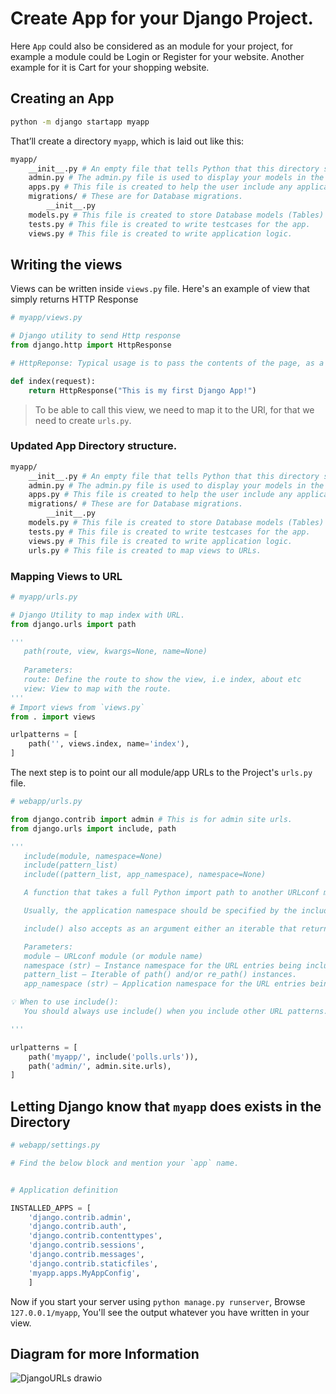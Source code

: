 # Create App for your Django Project.

Here `App` could also be considered as an module for your project, for example a module could be Login or Register for your website. Another example for it is Cart for your shopping website.

## Creating an App 
```bash
python -m django startapp myapp
```

That’ll create a directory `myapp`, which is laid out like this:
```bash
myapp/
    __init__.py # An empty file that tells Python that this directory should be considered a Python package.
    admin.py # The admin.py file is used to display your models in the Django admin panel. You can also customize your admin panel.
    apps.py # This file is created to help the user include any application configuration for the app. Using this, you can configure some of the attributes of the application.
    migrations/ # These are for Database migrations.
        __init__.py
    models.py # This file is created to store Database models (Tables) configurations.
    tests.py # This file is created to write testcases for the app.
    views.py # This file is created to write application logic.

```

## Writing the views
Views can be written inside `views.py` file.
Here's an example of view that simply returns HTTP Response
```python
# myapp/views.py

# Django utility to send Http response
from django.http import HttpResponse

# HttpReponse: Typical usage is to pass the contents of the page, as a string, bytestring, or memoryview, to the HttpResponse constructor.

def index(request):
    return HttpResponse("This is my first Django App!")
```

> To be able to call this view, we need to map it to the URl, for that we need to create `urls.py`.

### Updated App Directory structure.

```bash
myapp/
    __init__.py # An empty file that tells Python that this directory should be considered a Python package.
    admin.py # The admin.py file is used to display your models in the Django admin panel. You can also customize your admin panel.
    apps.py # This file is created to help the user include any application configuration for the app. Using this, you can configure some of the attributes of the application.
    migrations/ # These are for Database migrations.
        __init__.py
    models.py # This file is created to store Database models (Tables) configurations.
    tests.py # This file is created to write testcases for the app.
    views.py # This file is created to write application logic.
    urls.py # This file is created to map views to URLs.

```
### Mapping Views to URL
```python
# myapp/urls.py

# Django Utility to map index with URL.
from django.urls import path

'''
   path(route, view, kwargs=None, name=None)
    
   Parameters:
   route: Define the route to show the view, i.e index, about etc
   view: View to map with the route. 
'''
# Import views from `views.py`
from . import views

urlpatterns = [
    path('', views.index, name='index'),
]

```

The next step is to point our all module/app URLs to the Project's `urls.py` file.
```python
# webapp/urls.py

from django.contrib import admin # This is for admin site urls.
from django.urls import include, path

'''
   include(module, namespace=None)
   include(pattern_list)
   include((pattern_list, app_namespace), namespace=None)

   A function that takes a full Python import path to another URLconf module that should be “included” in this place. Optionally, the application namespace and instance namespace where the entries will be included into can also be specified.

   Usually, the application namespace should be specified by the included module. If an application namespace is set, the namespace argument can be used to set a different instance namespace. 

   include() also accepts as an argument either an iterable that returns URL patterns or a 2-tuple containing such iterable plus the names of the application namespaces.

   Parameters:
   module – URLconf module (or module name)
   namespace (str) – Instance namespace for the URL entries being included
   pattern_list – Iterable of path() and/or re_path() instances.
   app_namespace (str) – Application namespace for the URL entries being included

💡 When to use include():
   You should always use include() when you include other URL patterns. admin.site.urls is the only exception to this.

'''

urlpatterns = [
    path('myapp/', include('polls.urls')), 
    path('admin/', admin.site.urls),
]

```

## Letting Django know that `myapp` does exists in the Directory

```python
# webapp/settings.py

# Find the below block and mention your `app` name.


# Application definition

INSTALLED_APPS = [
    'django.contrib.admin',
    'django.contrib.auth',
    'django.contrib.contenttypes',
    'django.contrib.sessions',
    'django.contrib.messages',
    'django.contrib.staticfiles',
    'myapp.apps.MyAppConfig',
    ]

```


Now if you start your server using ```python manage.py runserver```, Browse ```127.0.0.1/myapp```, You'll see the output whatever you have written in your view.



## Diagram for more Information
![DjangoURLs drawio](https://user-images.githubusercontent.com/31511537/167290430-2f4f2144-21f1-4892-8821-d818c21a421e.png)